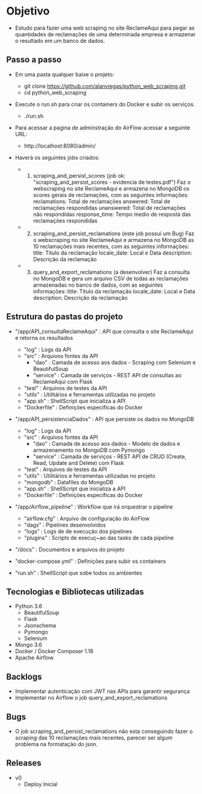 # Objetivo
 - Estudo para fazer uma web scraping no site ReclameAqui para pegar as quantidades de reclamações de uma 
   determinada empresa e armazenar o resultado em um banco de dados.

## Passo a passo
 - Em uma pasta qualquer baixe o projeto:
      - git clone https://github.com/alanviegas/python_web_scraping.git
      - cd python_web_scraping

 - Execute o run.sh para criar os containers do Docker e subir os serviços.
      - ./run.sh

 - Para acessar a pagina de adminstração do AirFlow acessar a seguinte URL: 
      - http://localhost:8080/admin/

 - Haverá os seguintes jobs criados:
      - 1) scraping_and_persist_scores (job ok: "scraping_and_persist_scores - evidencia de testes.pdf")
        Faz o webscraping no site ReclameAqui e armazena no MongoDB os scores gerais de reclamações,
        com as seguintes informações:
            reclamations: Total de reclamações 
            answered: Total de reclamações respondidas 
            unanswered: Total de reclamações não respondidas
            response_time: Tempo medio de resposta das reclamações respondidas
      - 2) scraping_and_persist_reclamations (este job possui um Bug)
        Faz o webscraping no site ReclameAqui e armazena no MongoDB as 10 reclamações mais recentes, 
        com as seguintes informações:
            title: Título da reclamação
            locale_date: Local e Data
            description: Descrição da reclamação
      - 3) query_and_export_reclamations (a desenvolver)
        Faz a consulta no MongoDB e gera um arquivo CSV de todas as reclamações armazenadas no banco de dados,
        com as seguintes informações:
            title: Título da reclamação
            locale_date: Local e Data
            description: Descrição da reclamação
 
## Estrutura do pastas do projeto
 - "/app/API_consultaReclameAqui" : API que consulta o site ReclameAqui e retorna os resultados
    - "log" : Logs da API
    - "src" : Arquivos fontes da API
        - "dao" : Camada de acesso aos dados - Scraping com Selenium e BeautifulSoup
        - "service" : Camada de serviços - REST API de consultas ao ReclameAqui com Flask
    - "test" : Arquivos de testes da API
    - "utils" : Utilitários e ferramentas utilizadas no projeto
    - "app.sh" : ShellScript que inicializa a API
    - "Dockerfile" : Definições específicas do Docker

 - "/app/API_persistenciaDados" : API que persiste os dados no MongoDB
    - "log" : Logs da API
    - "src" : Arquivos fontes da API
        - "dao" : Camada de acesso aos dados - Modelo de dados e armazenamento no MongoDB com Pymongo
        - "service" : Camada de serviços - REST API de CRUD (Create, Read, Update and Delete) com Flask
    - "test" : Arquivos de testes da API
    - "utils" : Utilitários e ferramentas utilizadas no projeto
    - "mongodb" : Datafiles do MongoDB
    - "app.sh" : ShellScript que inicializa a API
    - "Dockerfile" : Definições específicas do Docker

 - "/app/Airflow_pipeline" : Workflow que irá orquestrar o pipeline
    - "airflow.cfg" : Arquivo de configuração do AirFlow
    - "dags" : Pipelines desenvolvidos
    - "logs" : Logs de de execução dos pipelines
    - "plugins" : Scripts de execuç~ao das tasks de cada pipeline

 - "/docs" : Documentos e arquivos do projeto
 - "docker-compose.yml" : Definições para subir os containers
 - "run.sh" : ShellScript que sobe todos os ambientes


## Tecnologias e Bibliotecas utilizadas
 - Python 3.6
    - BeautifulSoup
    - Flask
    - Jsonschema
    - Pymongo
    - Selenium 
 - Mongo 3.6
 - Docker / Docker Composer 1.18
 - Apache Airflow

## Backlogs
 - Implementar autenticação com JWT nas APIs para garantir segurança
 - Implementar no Airflow o job query_and_export_reclamations

## Bugs
 - O job scraping_and_persist_reclamations não esta conseguindo fazer o scraping das 10 reclamações mais recentes,
   parecer ser algum problema na formatação do json.

## Releases
 - v0
    - Deploy Inicial
